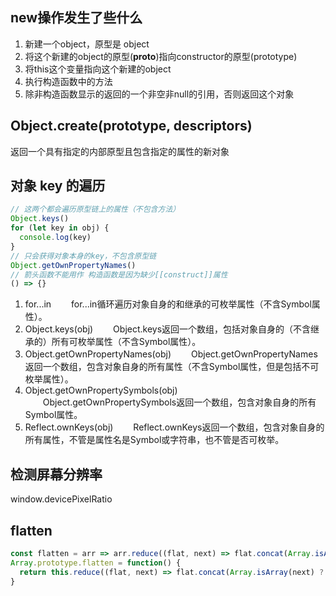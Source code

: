 ## new操作发生了些什么
1. 新建一个object，原型是 object
2. 将这个新建的object的原型(__proto__)指向constructor的原型(prototype)
3. 将this这个变量指向这个新建的object
4. 执行构造函数中的方法
5. 除非构造函数显示的返回的一个非空非null的引用，否则返回这个对象

## Object.create(prototype, descriptors)
返回一个具有指定的内部原型且包含指定的属性的新对象

## 对象 key 的遍历
```javascript
// 这两个都会遍历原型链上的属性（不包含方法）
Object.keys()
for (let key in obj) {
  console.log(key)
}
// 只会获得对象本身的key，不包含原型链
Object.getOwnPropertyNames()
// 箭头函数不能用作 构造函数是因为缺少[[construct]]属性
() => {}
```
1. for...in
　　for...in循环遍历对象自身的和继承的可枚举属性（不含Symbol属性）。
2. Object.keys(obj)
　　Object.keys返回一个数组，包括对象自身的（不含继承的）所有可枚举属性（不含Symbol属性）。
3. Object.getOwnPropertyNames(obj)
　　Object.getOwnPropertyNames返回一个数组，包含对象自身的所有属性（不含Symbol属性，但是包括不可枚举属性）。
4. Object.getOwnPropertySymbols(obj)
　　Object.getOwnPropertySymbols返回一个数组，包含对象自身的所有Symbol属性。
5. Reflect.ownKeys(obj)
　　Reflect.ownKeys返回一个数组，包含对象自身的所有属性，不管是属性名是Symbol或字符串，也不管是否可枚举。

## 检测屏幕分辨率
window.devicePixelRatio

## flatten
```javascript
const flatten = arr => arr.reduce((flat, next) => flat.concat(Array.isArray(next) ? flatten(next) : next), [])
Array.prototype.flatten = function() {
  return this.reduce((flat, next) => flat.concat(Array.isArray(next) ? next.flatten() : next), [])
}
```